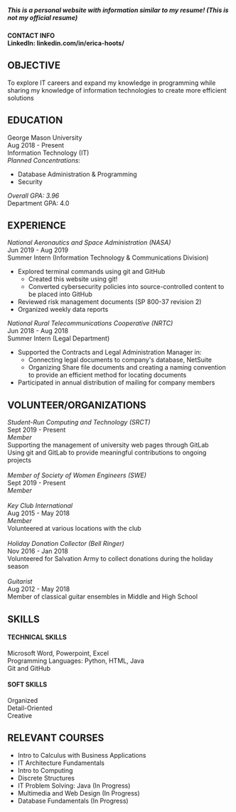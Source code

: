 ##### This is a personal website with information similar to my resume! (This is not my official resume)
#### CONTACT INFO<br> LinkedIn: linkedin.com/in/erica-hoots/
## OBJECTIVE
To explore IT careers and expand my knowledge in programming while sharing my knowledge of information technologies to create more efficient solutions
## EDUCATION
George Mason University<br> Aug 2018 - Present<br> Information Technology (IT)<br>
*Planned Concentrations*: 
+ Database Administration & Programming
+ Security<br>

*Overall GPA: 3.96*<br> Department GPA: 4.0<br>
## EXPERIENCE
*National Aeronautics and Space Administration (NASA)*<br> Jun 2019 - Aug 2019<br>
Summer Intern (Information Technology & Communications Division)
+ Explored terminal commands using git and GitHub
	+ Created this website using git!
	+ Converted cybersecurity policies into source-controlled content to be placed into GitHub
+ Reviewed risk management documents (SP 800-37 revision 2)
+ Organized weekly data reports<br>

*National Rural Telecommunications Cooperative (NRTC)*<br> Jun 2018 - Aug 2018<br> Summer Intern (Legal Department)<br>
+ Supported the Contracts and Legal Administration Manager in:
	+ Connecting legal documents to company's database, NetSuite
	+ Organizing Share file documents and creating a naming convention to provide an efficient method for locating documents
+ Participated in annual distribution of mailing for company members

## VOLUNTEER/ORGANIZATIONS
*Student-Run Computing and Technology (SRCT)*<br> Sept 2019 - Present<br> *Member*<br> Supporting the management of university web pages through GitLab<br> Using git and GitLab to provide meaningful contributions to ongoing projects<br><br> *Member of Society of Women Engineers (SWE)*<br> Sept 2019 - Present<br> *Member*<br><br> *Key Club International*<br> Aug 2015 - May 2018<br> *Member*<br> Volunteered at various locations with the club<br><br> *Holiday Donation Collector (Bell Ringer)*<br> Nov 2016 - Jan 2018<br> Volunteered for Salvation Army to collect donations during the holiday season<br><br> *Guitarist*<br> Aug 2012 - May 2018<br> Member of classical guitar ensembles in Middle and High School<br>	
## SKILLS
#### TECHNICAL SKILLS
Microsoft Word, Powerpoint, Excel<br> Programming Languages: Python, HTML, Java<br> Git and GitHub<br>
#### SOFT SKILLS
Organized<br> Detail-Oriented<br> Creative
## RELEVANT COURSES
+ Intro to Calculus with Business Applications<br> 
+ IT Architecture Fundamentals<br>
+ Intro to Computing<br> 
+ Discrete Structures<br>
+ IT Problem Solving: Java (In Progress)<br>
+ Multimedia and Web Design (In Progress)<br>
+ Database Fundamentals (In Progress)<br>








